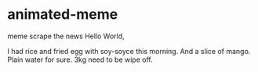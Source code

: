 # animated-meme
meme scrape the news
Hello World,

I had rice and fried egg with soy-soyce this morning. 
And a slice of mango. Plain water for sure. 3kg need to be wipe off.
